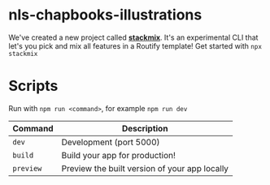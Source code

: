 # nls-chapbooks-illustrations
We've created a new project called [**stackmix**](https://github.com/roxiness/stackmix). It's an experimental CLI that let's you pick and mix all features in a Routify template! Get started with `npx stackmix`


# Scripts

Run with `npm run <command>`, for example `npm run dev`

| Command   | Description                                   |
|-----------|-----------------------------------------------|
| `dev`     | Development (port 5000)                       |
| `build`   | Build your app for production!                |
| `preview` | Preview the built version of your app locally |


